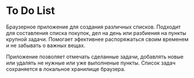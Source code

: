 # To Do List
Браузерное приложение для создания различных списков. Подходит для составления списка покупок, дел на день или разбиения на пункты крупной задачи. Помогает эфективнее распоряжаться своим временем и не забывать о важных вещах.

Приложение позволяет отмечать сделанные задачи, добавлять новые или удалять не нужные или уже выполненые пункты. Список задач сохраняется в локальное хранилище браузера.
